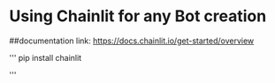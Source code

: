 # Using Chainlit for any Bot creation 

##documentation link: https://docs.chainlit.io/get-started/overview

'''
pip install chainlit

'''
